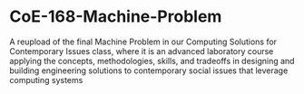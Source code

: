# CoE-168-Machine-Problem
A reupload of the final Machine Problem in our Computing Solutions for Contemporary Issues class, where it is an advanced laboratory course applying the concepts, methodologies, skills, and tradeoffs in designing and building engineering solutions to contemporary social issues that leverage computing systems 
